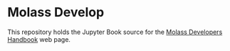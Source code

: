 # Molass Develop

This repository holds the Jupyter Book source for the [Molass Developers Handbook](https://freesemt.github.io/molass-evelop/) web page.
